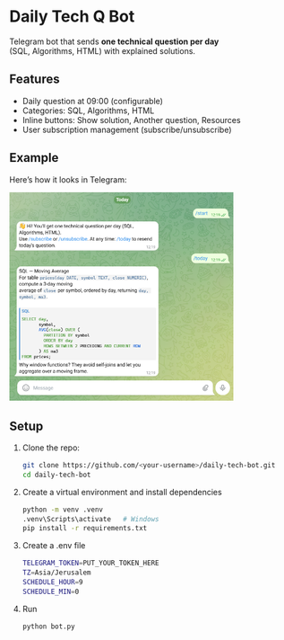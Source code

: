 # Daily Tech Q Bot 

Telegram bot that sends **one technical question per day**  
(SQL, Algorithms, HTML) with explained solutions.

##  Features
- Daily question at 09:00 (configurable)
- Categories: SQL, Algorithms, HTML
- Inline buttons: Show solution, Another question, Resources
- User subscription management (subscribe/unsubscribe)

##  Example
Here’s how it looks in Telegram:

<img src="example.png" alt="Screenshot" width="400"/>

##  Setup
1. Clone the repo:
   ```bash
   git clone https://github.com/<your-username>/daily-tech-bot.git
   cd daily-tech-bot
2. Create a virtual environment and install dependencies
   ```bash
   python -m venv .venv
   .venv\Scripts\activate   # Windows
   pip install -r requirements.txt
   
3. Create a .env file
   ```bash
   TELEGRAM_TOKEN=PUT_YOUR_TOKEN_HERE
   TZ=Asia/Jerusalem
   SCHEDULE_HOUR=9
   SCHEDULE_MIN=0
   
4. Run
   ```bash
   python bot.py
